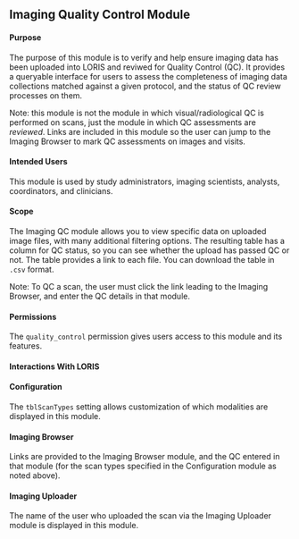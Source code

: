 ## Imaging Quality Control Module

#### Purpose
The purpose of this module is to verify and help ensure imaging data has been uploaded into LORIS and reviwed for Quality Control (QC). It provides a queryable interface for users to assess the completeness of imaging data collections matched against a given protocol, and the status of QC review processes on them.

Note: this module is not the module in which visual/radiological QC is performed on scans, just the module in which QC assessments are *reviewed*. Links are included in this module so the user can jump to the Imaging Browser to mark QC assessments on images and visits.

#### Intended Users
This module is used by study administrators, imaging scientists, analysts, coordinators, and clinicians.

#### Scope
The Imaging QC module allows you to view specific data on uploaded image files, with many additional filtering options. The resulting table has a column for QC status, so you can see whether the upload has passed QC or not. The table provides a link to each file. You can download the table in `.csv` format. 

Note: To QC a scan, the user must click the link leading to the Imaging Browser, and enter the QC details in that module.

#### Permissions
The `quality_control` permission gives users access to this module and its features.

#### Interactions With LORIS

#### Configuration
The `tblScanTypes` setting allows customization of which modalities are displayed in this module.

#### Imaging Browser 
Links are provided to the Imaging Browser module, and the QC entered in that module (for the scan types specified in the Configuration module as noted above).

#### Imaging Uploader 
The name of the user who uploaded the scan via the Imaging Uploader module is displayed in this module.
